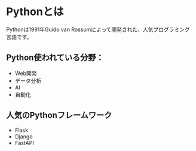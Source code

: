 # Pythonとは

Pythonは1991年Guido van Rossumによって開発された、人気プログラミング言語です。

## Python使われている分野：

- Web開発
- データ分析
- AI
- 自動化

## 人気のPythonフレームワーク
- Flask
- Django
- FastAPI